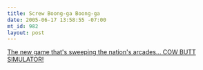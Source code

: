 ```yaml
--- 
title: Screw Boong-ga Boong-ga
date: 2005-06-17 13:58:55 -07:00
mt_id: 982
layout: post
---
```

[The new game that's sweeping the nation's arcades... COW BUTT SIMULATOR!][1]

   [1]: http://www.dcs.gla.ac.uk/~sarah/brpsX.htm

